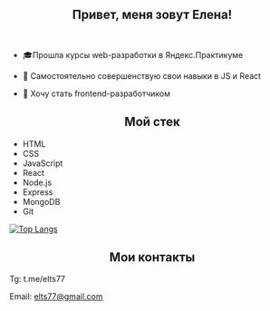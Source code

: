 <h2 align="center">Привет, меня зовут Елена!</h2>
<br>

- :mortar_board:Прошла курсы web-разработки в Яндекс.Практикуме

- :muscle: Самостоятельно совершенствую свои навыки в JS и React

- :dart: Хочу стать frontend-разработчиком

<h2 align="center">Мой стек</h2>

- HTML
- CSS
- JavaScript
- React
- Node.js
- Express
- MongoDB
- Git
  
[![Top Langs](https://github-readme-stats.vercel.app/api/top-langs/?username=Elena-prog&layout=compact&theme=graywhite  )](https://github.com/anuraghazra/github-readme-stats)
 
<!--  ### Контакты: -->
 
 <h2 align="center">Мои контакты</h2>
Tg: t.me/elts77

Email: elts77@gmail.com
  
  
<!-- 

<div id="header" align="center">
  <img src="https://media.giphy.com/media/j0HjChGV0J44KrrlGv/giphy.gif"/>
</div> -->
